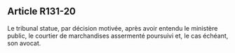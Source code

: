 Article R131-20
----
Le tribunal statue, par décision motivée, après avoir entendu le ministère
public, le courtier de marchandises assermenté poursuivi et, le cas échéant, son
avocat.

